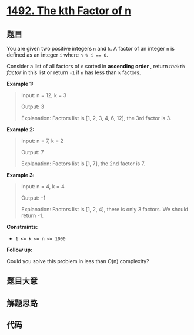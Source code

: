 # [1492. The kth Factor of n](https://leetcode.com/problems/the-kth-factor-of-n/)

## 题目

You are given two positive integers `n` and `k`. A factor of an integer `n` is
defined as an integer `i` where `n % i == 0`.

Consider a list of all factors of `n` sorted in **ascending order** , return
_the_`kth` _factor_ in this list or return `-1` if `n` has less than `k`
factors.



**Example 1:**

> Input: n = 12, k = 3
> 
> Output: 3
> 
> Explanation: Factors list is [1, 2, 3, 4, 6, 12], the 3rd factor is 3.

**Example 2:**

> Input: n = 7, k = 2
> 
> Output: 7
> 
> Explanation: Factors list is [1, 7], the 2nd factor is 7.

**Example 3:**

> Input: n = 4, k = 4
> 
> Output: -1
> 
> Explanation: Factors list is [1, 2, 4], there is only 3 factors. We should return -1.

**Constraints:**

  * `1 <= k <= n <= 1000`



**Follow up:**

Could you solve this problem in less than O(n) complexity?


## 题目大意

## 解题思路

## 代码

```javascript

```


